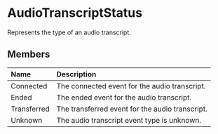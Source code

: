 
# AudioTranscriptStatus 


Represents the type of an audio transcript.

## Members





|**Name**|**Description**|
|:-----|:-----|
|Connected|The connected event for the audio transcript.|
|Ended|The ended event for the audio transcript.|
|Transferred|The transferred event for the audio transcript.|
|Unknown|The audio transcript event type is unknown.|
